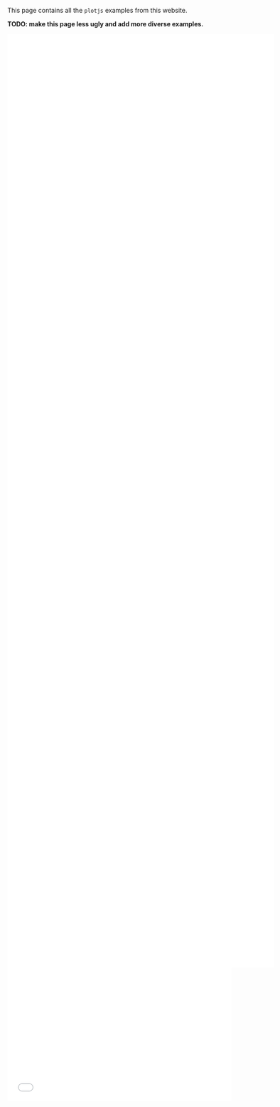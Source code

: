 

This page contains all the `plotjs` examples from this website.

**TODO: make this page less ugly and add more diverse examples.**

<div style="display: flex;">

<iframe width="100%" height="300" src="../iframes/quickstart8.html" style="flex: 1; border: none;">

</iframe>

<iframe width="100%" height="300" src="../iframes/quickstart.html" style="flex: 1; border: none;">

</iframe>

</div>

<div style="display: flex;">

<iframe width="100%" height="300" src="../iframes/area-natural-disasters.html" style="flex: 1; border: none;">

</iframe>

<iframe width="100%" height="300" src="../iframes/quickstart4.html" style="flex: 1; border: none;">

</iframe>

</div>

<div style="display: flex;">

<iframe width="100%" height="300" src="../iframes/quickstart5.html" style="flex: 1; border: none;">

</iframe>

<iframe width="100%" height="300" src="../iframes/quickstart9.html" style="flex: 1; border: none;">

</iframe>

</div>

<div style="display: flex;">

<iframe width="100%" height="300" src="../iframes/CSS.html" style="flex: 1; border: none;">

</iframe>

<iframe width="100%" height="300" src="../iframes/quickstart2.html" style="flex: 1; border: none;">

</iframe>

</div>

<div style="display: flex;">

<iframe width="100%" height="300" src="../iframes/javascript.html" style="flex: 1; border: none;">

</iframe>

<iframe width="100%" height="300" src="../iframes/quickstart3.html" style="flex: 1; border: none;">

</iframe>

</div>

<div style="display: flex;">

<iframe width="100%" height="300" src="../iframes/quickstart10.html" style="flex: 1; border: none;">

</iframe>

<iframe width="100%" height="300" src="../iframes/javascript2.html" style="flex: 1; border: none;">

</iframe>

</div>

<div style="display: flex;">

<iframe width="100%" height="300" src="../iframes/CSS-2.html" style="flex: 1; border: none;">

</iframe>

<iframe width="100%" height="300" src="../iframes/quickstart6.html" style="flex: 1; border: none;">

</iframe>

</div>

<div style="display: flex;">

<iframe width="100%" height="300" src="../iframes/quickstart7.html" style="flex: 1; border: none;">

</iframe>

</div>
